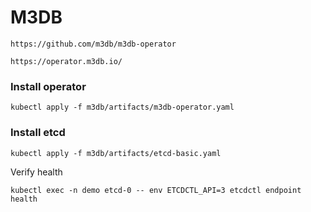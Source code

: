 # M3DB

``` 
https://github.com/m3db/m3db-operator
```

``` 
https://operator.m3db.io/
```

### Install operator

``` 
kubectl apply -f m3db/artifacts/m3db-operator.yaml
```

### Install etcd

```
kubectl apply -f m3db/artifacts/etcd-basic.yaml
```

Verify health 

```
kubectl exec -n demo etcd-0 -- env ETCDCTL_API=3 etcdctl endpoint health
```


